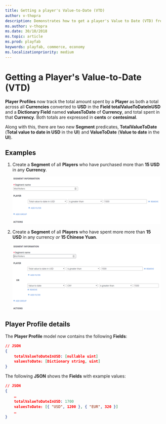 ```yaml
---
title: Getting a player's Value-to-Date (VTD)
author: v-thopra
description: Demonstrates how to get a player's Value to Date (VTD) from their Player Profile.
ms.author: v-thopra
ms.date: 30/10/2018
ms.topic: article
ms.prod: playfab
keywords: playfab, commerce, economy
ms.localizationpriority: medium
---
```


# Getting a Player's Value-to-Date (VTD)

**Player Profiles** now track the total amount spent by a **Player** as both a total across all **Currencies** converted to **USD** in the **Field totalValueToDateInUSD** and a **Dictionary Field** named **valuesToDate** of **Currency**, and total spent in that **Currency**. Both totals are expressed in **cents** or **centesimal**.

Along with this, there are two new **Segment** predicates, **TotalValueToDate** (**Total value to date in USD** in the **UI**) and **ValueToDate** (**Value to date** in the **UI**).

## Examples

1. Create a **Segment** of all **Players** who have purchased more than **15 USD** in any **Currency**.

   ![Create a Segment - Mid Rollers - Filter 1](media/tutorials/create-segment-mid-rollers-filter-1.png)  

2. Create a **Segment** of all **Players** who have spent more more than **15 USD** in any currency *or* **15 Chinese Yuan**.

   ![Create a Segment - Mid Rollers - Filter 2](media/tutorials/create-segment-mid-rollers-filter-2.png)  

## Player Profile details

The **Player Profile** model now contains the following **Fields**:

```json
// JSON
{
    totalValueToDateInUSD: [nullable uint]
    valuesToDate: [Dictionary string, uint]
}
```

The following **JSON** shows the **Fields** with example values:

```json
// JSON
{
    …
    totalValueToDateInUSD: 1700
    valuesToDate: [{ "USD", 1200 }, { "EUR", 320 }]
    …
}
```
